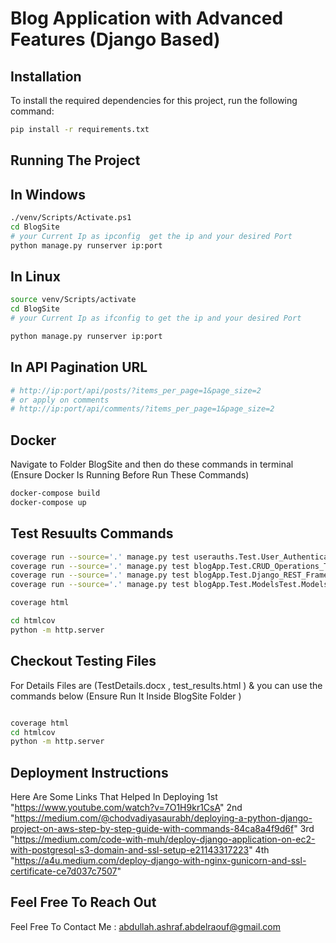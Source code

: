 # Blog Application with Advanced Features (Django Based)

## Installation

To install the required dependencies for this project, run the following command:

```bash
pip install -r requirements.txt
```
## Running The Project
## In Windows
```bash
./venv/Scripts/Activate.ps1
cd BlogSite
# your Current Ip as ipconfig  get the ip and your desired Port
python manage.py runserver ip:port
```
## In Linux
```bash
source venv/Scripts/activate
cd BlogSite
# your Current Ip as ifconfig to get the ip and your desired Port

python manage.py runserver ip:port
```

## In API Pagination URL
```bash
# http://ip:port/api/posts/?items_per_page=1&page_size=2
# or apply on comments
# http://ip:port/api/comments/?items_per_page=1&page_size=2
```

## Docker
Navigate to Folder BlogSite and then do these commands in terminal (Ensure Docker Is Running Before Run These Commands)
```bash
docker-compose build
docker-compose up
```
## Test Resuults Commands
```bash
coverage run --source='.' manage.py test userauths.Test.User_Authentication_Test.AuthenticationTestCase
coverage run --source='.' manage.py test blogApp.Test.CRUD_Operations_Test.CRUDTestCase
coverage run --source='.' manage.py test blogApp.Test.Django_REST_Frameworks_APIClient_Test.APITestCase
coverage run --source='.' manage.py test blogApp.Test.ModelsTest.ModelsTestCase

coverage html

cd htmlcov
python -m http.server

```
## Checkout Testing Files 
For Details Files are (TestDetails.docx , test_results.html ) & 
you can use the commands below (Ensure Run It Inside BlogSite Folder )
```bash

coverage html
cd htmlcov
python -m http.server
```

## Deployment Instructions
Here Are Some Links That Helped In Deploying
1st "https://www.youtube.com/watch?v=7O1H9kr1CsA" 
2nd "https://medium.com/@chodvadiyasaurabh/deploying-a-python-django-project-on-aws-step-by-step-guide-with-commands-84ca8a4f9d6f"
3rd "https://medium.com/code-with-muh/deploy-django-application-on-ec2-with-postgresql-s3-domain-and-ssl-setup-e21143317223" 
4th "https://a4u.medium.com/deploy-django-with-nginx-gunicorn-and-ssl-certificate-ce7d037c7507"

## Feel Free To Reach Out 
Feel Free To Contact Me : abdullah.ashraf.abdelraouf@gmail.com